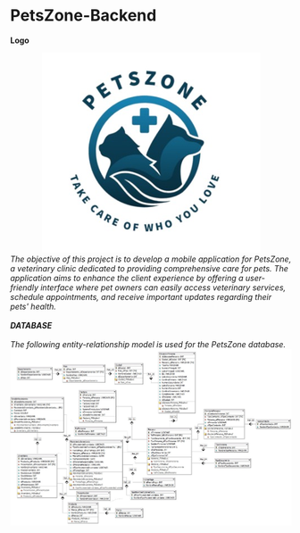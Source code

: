 # PetsZone-Backend
 **Logo**
<div align="center">
<img src="img/logo.jpeg" alt="logo">
</div>
<em>The objective of this project is to develop a mobile application for PetsZone, a veterinary clinic dedicated to providing comprehensive care for pets. The application aims to enhance the client experience by offering a user-friendly interface where pet owners can easily access veterinary services, schedule appointments, and receive important updates regarding their pets' health.
<br>
<br>
  <b>DATABASE</b>
  <br><br>
  The following entity-relationship model is used for the PetsZone database.
<div align="center">
<img src="img/bd.jpeg" alt="logo">
</div>
